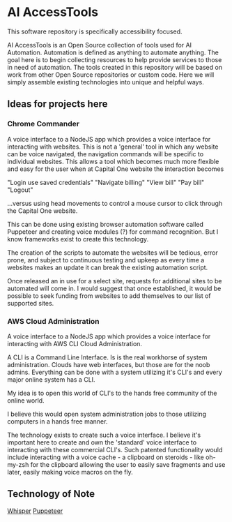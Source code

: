 # AI AccessTools

This software repository is specifically accessibility focused.

AI AccessTools is an Open Source collection of tools used for AI Automation.  Automation is defined as anything to automate anything. The goal here is to begin collecting resources to help provide services to those in need of automation.  The tools created in this repository will be based on work from other Open Source repositories or custom code.  Here we will simply assemble existing technologies into unique and helpful ways.

## Ideas for projects here

### Chrome Commander

A voice interface to a NodeJS app which provides a voice interface for interacting with websites.  This is not a 'general' tool in which any website can be voice navigated, the navigation commands will be specific to individual websites.  This allows a tool which becomes much more flexible and easy for the user when at Capital One website the interaction becomes

"Login use saved credentials"
"Navigate billing"
"View bill"
"Pay bill"
"Logout"

...versus using head movements to control a mouse cursor to click through the Capital One website.

This can be done using existing browser automation software called Puppeteer and creating voice modules (?) for command recognition.  But I know frameworks exist to create this technology.

The creation of the scripts to automate the websites will be tedious, error prone, and subject to continuous testing and upkeep as every time a websites makes an update it can break the existing automation script.

Once released an in use for a select site, requests for additional sites to be automated will come in.  I would suggest that once established, it would be possible to seek funding from websites to add themselves to our list of supported sites.

### AWS Cloud Administration

A voice interface to a NodeJS app which provides a voice interface for interacting with AWS CLI Cloud Administration.

A CLI is a Command Line Interface.  Is is the real workhorse of system administration.  Clouds have web interfaces, but those are for the noob admins.  Everything can be done with a system utilizing it's CLI's and every major online system has a CLI.

My idea is to open this world of CLI's to the hands free community of the online world.

I believe this would open system administration jobs to those utilizing computers in a hands free manner.

The technology exists to create such a voice interface.  I believe it's important here to create and own the 'standard' voice interface to interacting with these commercial CLI's.  Such patented functionality would include interacting with a voice cache - a clipboard on steroids - like oh-my-zsh for the clipboard allowing the user to easily save fragments and use later, easily making voice macros on the fly.

## Technology of Note

[Whisper](https://github.com/openai/whisper/tree/main)
[Puppeteer](https://github.com/puppeteer/puppeteer)
